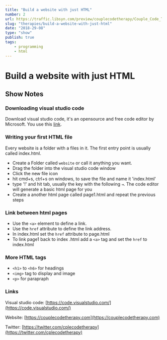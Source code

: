 ```yaml
---
title: "Build a website with just HTML"
number: 2
url: https://traffic.libsyn.com/preview/couplecodetherapy/Couple_Code_Therapy_EP3.mp3
slug: "therapies/build-a-website-with-just-html"
date: "2018-29-08"
type: "show"
publish: true
tags:
    - programming
    - html
---
```


# Build a website with just HTML

## Show Notes

### Downloading visual studio code

Download visual studio code, it's an opensource and free code editor by Microsoft. You use this [link](https://code.visualstudio.com/).

### Writing your first HTML file

Every website is a folder with a files in it. The first entry point is usually called index.html.

- Create a Folder called `website` or call it anything you want.
- Drag the folder into the visual studio code window
- Click the new file icon 
- hit cmd+s, ctrl+s on windows, to save the file and name it 'index.html'
- type '!' and hit tab, usually the key with the following `⇥`. The code editor will generate a basic html page for you
- Create a another html page called page1.html and repeat the previous steps

### Link between html pages

- Use the `<a>` element to define a link.
- Use the `href` attribute to define the link address.
- In index.html set the `href` attribute to page.html
- To link page1 back to index .html add a `<a>` tag and set the `href` to index.html 

### More HTML tags

- `<h1>` to `<h6>` for headings
- `<img>` tag to display and image
- `<p>` for parapraph

### Links
 
Visual studio code: [https://code.visualstudio.com/](https://code.visualstudio.com/)

Website: [https://couplecodetherapy.com](https://couplecodetherapy.com)

Twitter: [https://twitter.com/cplecodetherapy](https://twitter.com/cplecodetherapy)
